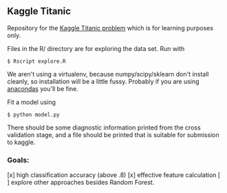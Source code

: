 ## Kaggle Titanic
Repository for the [Kaggle Titanic problem](http://www.kaggle.com/c/titanic-gettingStarted) which is for learning purposes only.

Files in the R/ directory are for exploring the data set.  Run with
```
$ Rscript explore.R
```
We aren't using a virtualenv, because numpy/scipy/sklearn don't install cleanly, so installation will be a little 
fussy.  Probably if you are using [anacondas](https://store.continuum.io/cshop/anaconda/) you'll be fine.


Fit a model using
```
$ python model.py
```

There should be some diagnostic information printed from the cross validation stage, and a file should be printed
that is suitable for submission to kaggle.

### Goals:
[x] high classification accuracy (above .8)
[x] effective feature calculation
[ ] explore other approaches besides Random Forest.
